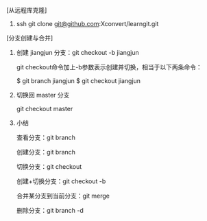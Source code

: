 [从远程库克隆]

1. ssh
	git clone git@github.com:Xconvert/learngit.git

[分支创建与合并]

1. 创建 jiangjun 分支：git checkout -b jiangjun

	git checkout命令加上-b参数表示创建并切换，相当于以下两条命令：

	$ git branch jiangjun
	$ git checkout jiangjun

2. 切换回 master 分支
	
	git checkout master

3. 小结
	
	查看分支：git branch

	创建分支：git branch <name>

	切换分支：git checkout <name>

	创建+切换分支：git checkout -b <name>

	合并某分支到当前分支：git merge <name>

	删除分支：git branch -d <name>
	